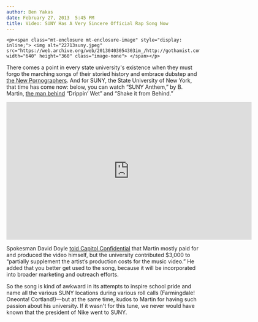 ```yaml
---
author: Ben Yakas
date: February 27, 2013  5:45 PM
title: Video: SUNY Has A Very Sincere Official Rap Song Now
---
```



	
	
	
	<p><span class="mt-enclosure mt-enclosure-image" style="display: inline;"> <img alt="22713suny.jpeg" src="https://web.archive.org/web/20130403054303im_/http://gothamist.com/attachments/byakas/22713suny.jpeg" width="640" height="360" class="image-none"> </span></p>

<p>There comes a point in every state university&apos;s existence when they must forgo the marching songs of their storied history and embrace dubstep and <a href="https://web.archive.org/web/20130403054303/http://www.youtube.com/watch?v=5mFMiTcFdNQ">the New Pornographers</a>. And for SUNY, the State University of New York, that time has come now: below, you can watch &#x201C;SUNY Anthem,&#x201D; by B. Martin, <a href="https://web.archive.org/web/20130403054303/http://soundcloud.com/bmartinofficial">the man behind</a> &#x201C;Drippin&#x2019; Wet&#x201D; and &#x201C;Shake it from Behind.&#x201D;</p>

<p><iframe width="640" height="360" src="https://web.archive.org/web/20130403054303if_/http://www.youtube.com/embed/avq1qjVpxtI" frameborder="0" allowfullscreen></iframe></p>

<p>Spokesman David Doyle <a href="https://web.archive.org/web/20130403054303/http://blog.timesunion.com/capitol/archives/179600/sunys-official-rap-song-costs-3000/">told Capitol Confidential</a> that Martin mostly paid for and produced the video himself, but the university contributed $3,000 to &#x201C;partially supplement the artist&#x2019;s production costs for the music video.&#x201D; He added that you better get used to the song, because it will be incorporated into broader marketing and outreach efforts.</p>

<p>So the song is kind of awkward in its attempts to inspire school pride and name all the various SUNY locations during various roll calls (Farmingdale! Oneonta! Cortland!)&#x2014;but at the same time, kudos to Martin for having such passion about his university. If it wasn&apos;t for this tune, we never would have known that the president of Nike went to SUNY.</p>
	
	
	
	
	
